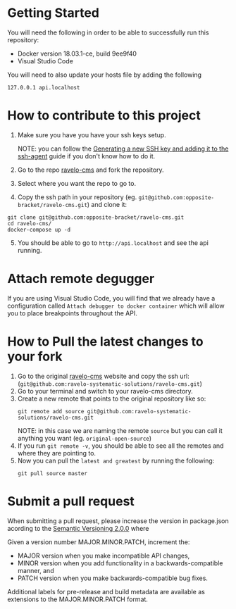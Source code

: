 # Getting Started

You will need the following in order to be able to successfully run this repository:

* Docker version 18.03.1-ce, build 9ee9f40
* Visual Studio Code

You will need to also update your hosts file by adding the following

```
127.0.0.1 api.localhost
```

# How to contribute to this project

1. Make sure you have you have your ssh keys setup.

    NOTE: you can follow the [Generating a new SSH key and adding it to the ssh-agent](https://help.github.com/articles/generating-a-new-ssh-key-and-adding-it-to-the-ssh-agent/) guide if you don't know how to do it.
1. Go to the repo [ravelo-cms](https://github.com/ravelo-systematic-solutions/ravelo-cms) and fork the repository.
1. Select where you want the repo to go to.
1. Copy the ssh path in your repository (eg. `git@github.com:opposite-bracket/ravelo-cms.git`) and clone it:
  ```
  git clone git@github.com:opposite-bracket/ravelo-cms.git
  cd ravelo-cms/
  docker-compose up -d
  ```
5. You should be able to go to `http://api.localhost` and see the api running.

# Attach remote degugger

If you are using Visual Studio Code, you will find that we already have a configuration called `Attach debugger to docker container` which will allow you to place breakpoints throughout the API.

# How to Pull the latest changes to your fork

1. Go to the original [ravelo-cms](https://github.com/ravelo-systematic-solutions/ravelo-cms) website and copy the ssh url: (`git@github.com:ravelo-systematic-solutions/ravelo-cms.git`)
1. Go to your terminal and switch to your ravelo-cms directory.
1. Create a new remote that points to the original repository like so:
    ```
    git remote add source git@github.com:ravelo-systematic-solutions/ravelo-cms.git
    ```
    NOTE: in this case we are naming the remote `source` but you can call it anything you want (eg. `original-open-source`)
4. If you run `git remote -v`, you should be able to see all the remotes and where they are pointing to.
1. Now you can pull the `latest and greatest` by running the following:
    ```
    git pull source master
    ```

# Submit a pull request

When submitting a pull request, please increase the version in package.json acording to the [Semantic Versioning 2.0.0](https://semver.org/) where

Given a version number MAJOR.MINOR.PATCH, increment the:

* MAJOR version when you make incompatible API changes,
* MINOR version when you add functionality in a backwards-compatible manner, and
* PATCH version when you make backwards-compatible bug fixes.

Additional labels for pre-release and build metadata are available as extensions to the MAJOR.MINOR.PATCH format.